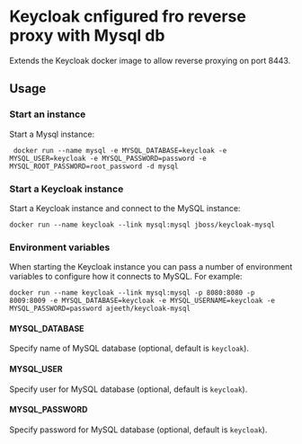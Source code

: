 # Keycloak cnfigured fro reverse proxy with Mysql db

Extends the Keycloak docker image to allow reverse proxying on port 8443.

## Usage

### Start an instance

Start a Mysql instance:

     docker run --name mysql -e MYSQL_DATABASE=keycloak -e MYSQL_USER=keycloak -e MYSQL_PASSWORD=password -e MYSQL_ROOT_PASSWORD=root_password -d mysql

### Start a Keycloak instance

Start a Keycloak instance and connect to the MySQL instance:

    docker run --name keycloak --link mysql:mysql jboss/keycloak-mysql

### Environment variables

When starting the Keycloak instance you can pass a number of environment variables to configure how it connects to MySQL. For example:

    docker run --name keycloak --link mysql:mysql -p 8080:8080 -p 8009:8009 -e MYSQL_DATABASE=keycloak -e MYSQL_USERNAME=keycloak -e MYSQL_PASSWORD=password ajeeth/keycloak-mysql

#### MYSQL_DATABASE

Specify name of MySQL database (optional, default is `keycloak`).

#### MYSQL_USER

Specify user for MySQL database (optional, default is `keycloak`).

#### MYSQL_PASSWORD

Specify password for MySQL database (optional, default is `keycloak`).

